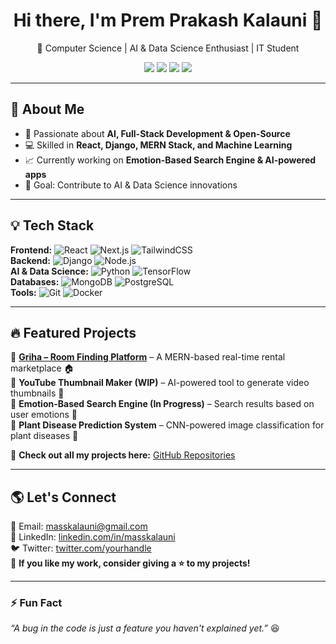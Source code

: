 <h1 align="center">Hi there, I'm Prem Prakash Kalauni 👋</h1>

<p align="center">
🚀 Computer Science | AI & Data Science Enthusiast | IT Student  
</p>

<p align="center">
  <a href="https://linkedin.com/in/masskalauni"><img src="https://img.shields.io/badge/LinkedIn-blue?style=flat&logo=linkedin"></a>
  <a href="https://twitter.com/yourhandle"><img src="https://img.shields.io/badge/Twitter-black?style=flat&logo=twitter"></a>
  <a href="mailto:masskalauni@gmail.com"><img src="https://img.shields.io/badge/Email-red?style=flat&logo=gmail"></a>
  <a href="https://github.com/masskalauni"><img src="https://img.shields.io/github/followers/masskalauni?label=Followers&style=social"></a>
</p>

---

## 🚀 About Me  
- 🔹 Passionate about **AI, Full-Stack Development & Open-Source**  
- 💻 Skilled in **React, Django, MERN Stack, and Machine Learning**  
- 📈 Currently working on **Emotion-Based Search Engine & AI-powered apps**  
- 🎯 Goal: Contribute to AI & Data Science innovations  

---

## 💡 Tech Stack  
**Frontend:** ![React](https://img.shields.io/badge/React-20232A?style=flat&logo=react&logoColor=61DAFB) ![Next.js](https://img.shields.io/badge/Next.js-black?style=flat&logo=next.js) ![TailwindCSS](https://img.shields.io/badge/TailwindCSS-38B2AC?style=flat&logo=tailwind-css&logoColor=white)  
**Backend:** ![Django](https://img.shields.io/badge/Django-092E20?style=flat&logo=django&logoColor=green) ![Node.js](https://img.shields.io/badge/Node.js-43853D?style=flat&logo=node.js&logoColor=white)  
**AI & Data Science:** ![Python](https://img.shields.io/badge/Python-3776AB?style=flat&logo=python&logoColor=white) ![TensorFlow](https://img.shields.io/badge/TensorFlow-FF6F00?style=flat&logo=tensorflow&logoColor=white)  
**Databases:** ![MongoDB](https://img.shields.io/badge/MongoDB-4EA94B?style=flat&logo=mongodb&logoColor=white) ![PostgreSQL](https://img.shields.io/badge/PostgreSQL-316192?style=flat&logo=postgresql&logoColor=white)  
**Tools:** ![Git](https://img.shields.io/badge/Git-F05032?style=flat&logo=git&logoColor=white) ![Docker](https://img.shields.io/badge/Docker-2496ED?style=flat&logo=docker&logoColor=white)  

---

## 🔥 Featured Projects  
🔹 **[Griha – Room Finding Platform](https://griha.onrender.com/)** – A MERN-based real-time rental marketplace 🏠  
🔹 **YouTube Thumbnail Maker (WIP)** – AI-powered tool to generate video thumbnails 🎨  
🔹 **Emotion-Based Search Engine (In Progress)** – Search results based on user emotions 🤖  
🔹 **Plant Disease Prediction System** – CNN-powered image classification for plant diseases 🌱  

📌 **Check out all my projects here:** [GitHub Repositories](https://github.com/masskalauni?tab=repositories)  

---

## 🌎 Let's Connect  
📧 Email: [masskalauni@gmail.com](mailto:masskalauni@gmail.com)  
💼 LinkedIn: [linkedin.com/in/masskalauni](https://linkedin.com/in/masskalauni)  
🐦 Twitter: [twitter.com/yourhandle](https://twitter.com/yourhandle)  
📢 **If you like my work, consider giving a ⭐ to my projects!**  

---

### ⚡ Fun Fact  
_“A bug in the code is just a feature you haven't explained yet.”_ 😆  
